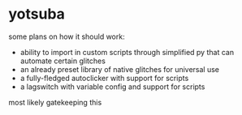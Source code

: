 # yotsuba
some plans on how it should work:
- ability to import in custom scripts through simplified py that can automate certain glitches
- an already preset library of native glitches for universal use
- a fully-fledged autoclicker with support for scripts
- a lagswitch with variable config and support for scripts

most likely gatekeeping this
